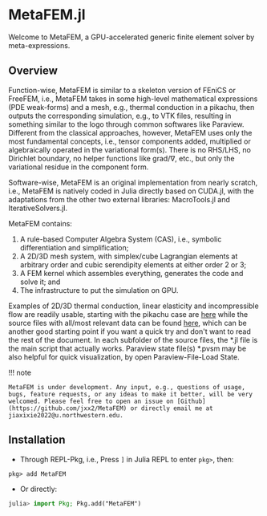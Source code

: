 # MetaFEM.jl
Welcome to MetaFEM, a GPU-accelerated generic finite element solver by meta-expressions. 

## Overview
Function-wise, MetaFEM is similar to a skeleton version of FEniCS or FreeFEM, i.e., MetaFEM takes in some high-level mathematical expressions (PDE weak-forms) and a mesh, e.g., thermal conduction in a pikachu, then outputs the corresponding simulation, e.g., to VTK files, resulting in something similar to the logo through common softwares like Paraview. Different from the classical approaches, however, MetaFEM uses only the most fundamental concepts,
i.e., tensor components added, multiplied or algebraically operated in the variational form(s). There is no RHS/LHS, no Dirichlet boundary, no helper functions like grad/$\nabla$, etc., but only the variational residue in the component form.

Software-wise, MetaFEM is an original implementation from nearly scratch, i.e., MetaFEM is natively coded in Julia directly based on CUDA.jl, with the adaptations from the other two external libraries: MacroTools.jl and IterativeSolvers.jl. 

MetaFEM contains:
1. A rule-based Computer Algebra System (CAS), i.e., symbolic differentiation and simplification;
2. A 2D/3D mesh system, with simplex/cube Lagrangian elements at arbitrary order and cubic serendipity elements at either order 2 or 3;
3. A FEM kernel which assembles everything, generates the code and solve it; and
4. The infrastructure to put the simulation on GPU.

Examples of 2D/3D thermal conduction, linear elasticity and incompressible flow are readily usable, starting with the pikachu case are [here](https://jxx2.github.io/MetaFEM.jl/dev/examples/md/pikachu/pikachu/) while
the source files with all/most relevant data can be found [here](https://github.com/jxx2/MetaFEM.jl/tree/main/examples), which can be another good starting point if you want a quick try and don't want to read the rest of the document. 
In each subfolder of the source files, the *.jl file is the main script that actually works. Paraview state file(s) *.pvsm may be also helpful for quick visualization, by open Paraview-File-Load State.

!!! note

    MetaFEM is under development. Any input, e.g., questions of usage, bugs, feature requests, or any ideas to make it better, will be very welcomed. Please feel free to open an issue on [Github](https://github.com/jxx2/MetaFEM) or directly email me at jiaxixie2022@u.northwestern.edu.

## Installation
* Through REPL-Pkg, i.e., Press `]` in Julia REPL to enter `pkg>`, then:
```
pkg> add MetaFEM
```
* Or directly:
```julia
julia> import Pkg; Pkg.add("MetaFEM")
```
